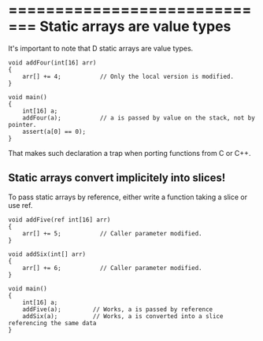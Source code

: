 =============================
Static arrays are value types
=============================

It's important to note that D static arrays are value types.

```
void addFour(int[16] arr)
{
    arr[] += 4;           // Only the local version is modified.
}

void main()
{
    int[16] a;
    addFour(a);           // a is passed by value on the stack, not by pointer.
    assert(a[0] == 0);
}
```

That makes such declaration a trap when porting functions from C or C++.

## Static arrays convert implicitely into slices!

To pass static arrays by reference, either write a function taking a slice or use ref.

```
void addFive(ref int[16] arr)
{
    arr[] += 5;           // Caller parameter modified.
}

void addSix(int[] arr)
{
    arr[] += 6;           // Caller parameter modified.
}

void main()
{
    int[16] a;
    addFive(a);         // Works, a is passed by reference
    addSix(a);          // Works, a is converted into a slice referencing the same data
}
```


